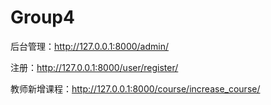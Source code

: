 # Group4

后台管理：http://127.0.0.1:8000/admin/

注册：http://127.0.0.1:8000/user/register/

教师新增课程：http://127.0.0.1:8000/course/increase_course/